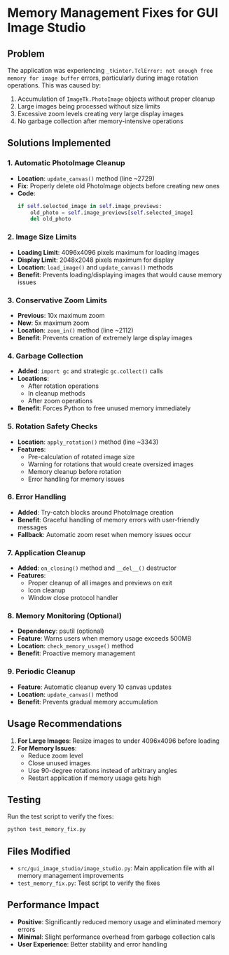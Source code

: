 # Memory Management Fixes for GUI Image Studio

## Problem
The application was experiencing `_tkinter.TclError: not enough free memory for image buffer` errors, particularly during image rotation operations. This was caused by:

1. Accumulation of `ImageTk.PhotoImage` objects without proper cleanup
2. Large images being processed without size limits
3. Excessive zoom levels creating very large display images
4. No garbage collection after memory-intensive operations

## Solutions Implemented

### 1. Automatic PhotoImage Cleanup
- **Location**: `update_canvas()` method (line ~2729)
- **Fix**: Properly delete old PhotoImage objects before creating new ones
- **Code**: 
  ```python
  if self.selected_image in self.image_previews:
      old_photo = self.image_previews[self.selected_image]
      del old_photo
  ```

### 2. Image Size Limits
- **Loading Limit**: 4096x4096 pixels maximum for loading images
- **Display Limit**: 2048x2048 pixels maximum for display
- **Location**: `load_image()` and `update_canvas()` methods
- **Benefit**: Prevents loading/displaying images that would cause memory issues

### 3. Conservative Zoom Limits
- **Previous**: 10x maximum zoom
- **New**: 5x maximum zoom
- **Location**: `zoom_in()` method (line ~2112)
- **Benefit**: Prevents creation of extremely large display images

### 4. Garbage Collection
- **Added**: `import gc` and strategic `gc.collect()` calls
- **Locations**: 
  - After rotation operations
  - In cleanup methods
  - After zoom operations
- **Benefit**: Forces Python to free unused memory immediately

### 5. Rotation Safety Checks
- **Location**: `apply_rotation()` method (line ~3343)
- **Features**:
  - Pre-calculation of rotated image size
  - Warning for rotations that would create oversized images
  - Memory cleanup before rotation
  - Error handling for memory issues

### 6. Error Handling
- **Added**: Try-catch blocks around PhotoImage creation
- **Benefit**: Graceful handling of memory errors with user-friendly messages
- **Fallback**: Automatic zoom reset when memory issues occur

### 7. Application Cleanup
- **Added**: `on_closing()` method and `__del__()` destructor
- **Features**:
  - Proper cleanup of all images and previews on exit
  - Icon cleanup
  - Window close protocol handler

### 8. Memory Monitoring (Optional)
- **Dependency**: psutil (optional)
- **Feature**: Warns users when memory usage exceeds 500MB
- **Location**: `check_memory_usage()` method
- **Benefit**: Proactive memory management

### 9. Periodic Cleanup
- **Feature**: Automatic cleanup every 10 canvas updates
- **Location**: `update_canvas()` method
- **Benefit**: Prevents gradual memory accumulation

## Usage Recommendations

1. **For Large Images**: Resize images to under 4096x4096 before loading
2. **For Memory Issues**: 
   - Reduce zoom level
   - Close unused images
   - Use 90-degree rotations instead of arbitrary angles
   - Restart application if memory usage gets high

## Testing

Run the test script to verify the fixes:
```bash
python test_memory_fix.py
```

## Files Modified

- `src/gui_image_studio/image_studio.py`: Main application file with all memory management improvements
- `test_memory_fix.py`: Test script to verify the fixes

## Performance Impact

- **Positive**: Significantly reduced memory usage and eliminated memory errors
- **Minimal**: Slight performance overhead from garbage collection calls
- **User Experience**: Better stability and error handling